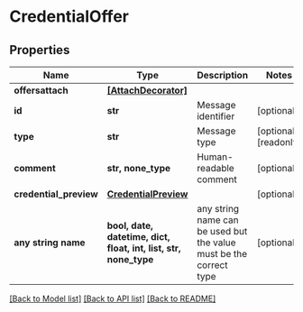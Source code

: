 # CredentialOffer


## Properties
Name | Type | Description | Notes
------------ | ------------- | ------------- | -------------
**offersattach** | [**[AttachDecorator]**](AttachDecorator.md) |  | 
**id** | **str** | Message identifier | [optional] 
**type** | **str** | Message type | [optional] [readonly] 
**comment** | **str, none_type** | Human-readable comment | [optional] 
**credential_preview** | [**CredentialPreview**](CredentialPreview.md) |  | [optional] 
**any string name** | **bool, date, datetime, dict, float, int, list, str, none_type** | any string name can be used but the value must be the correct type | [optional]

[[Back to Model list]](../README.md#documentation-for-models) [[Back to API list]](../README.md#documentation-for-api-endpoints) [[Back to README]](../README.md)



